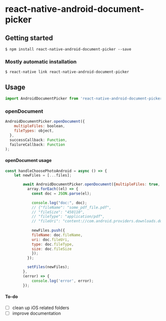 # react-native-android-document-picker

## Getting started

`$ npm install react-native-android-document-picker --save`

### Mostly automatic installation

`$ react-native link react-native-android-document-picker`

## Usage
```javascript
import AndroidDocumentPicker from 'react-native-android-document-picker';
```

### openDocument
```javascript
AndroidDocumentPicker.openDocument({
    multipleFiles: boolean,
    fileTypes: object,
  },
  successCallback: Function,
  failureCallback: Function
);
```

#### openDocument usage
```javascript
const handleChoosePhotoAndroid = async () => {
    let newFiles = [...files];

        await AndroidDocumentPicker.openDocument({multipleFiles: true, fileTypes: ["image/*"]}, (array) => {
          array.forEach((el) => {
            const doc = JSON.parse(el);
          
            console.log("doc:", doc);
            // {"fileName": "some_pdf_file.pdf", 
            // "fileSize": "450110", 
            // "fileType": "application/pdf", 
            // "fileUri": "content://com.android.providers.downloads.documents/document/1058"}
            
            newFiles.push({
            fileName: doc.fileName,
            uri: doc.fileUri,
            type: doc.fileType,
            size: doc.fileSize
            });
          });

          setFiles(newFiles);
        }, 
        (error) => {
            console.log('error', error);
        });
```

#### To-do
- [ ] clean up iOS related folders
- [ ] improve documentation
